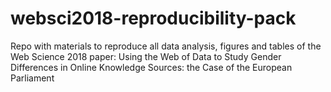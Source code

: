 # websci2018-reproducibility-pack
Repo with materials to reproduce all data analysis, figures and tables of the Web Science 2018 paper: Using the Web of Data to Study Gender Differences in Online Knowledge Sources: the Case of the European Parliament
